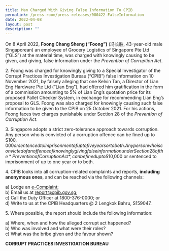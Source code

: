 ```yaml
---
title: Man Charged With Giving False Information To CPIB
permalink: /press-room/press-releases/080422-FalseInformation
date: 2022-04-08
layout: post
description: ""
---
```

On 8 April 2022, **Foong Chang Sheng (“Foong”)** (冯长胜, 43-year-old male Singaporean) an employee of Grocery Logistics of Singapore Pte Ltd (“GLS”) at the material time, was charged with knowingly causing to be given, and giving, false information under the *Prevention of Corruption Act*.

2\.	Foong was charged for knowingly giving to a Special Investigator of the Corrupt Practices Investigation Bureau (“CPIB”) false information on 10 November 2021, by falsely alleging that one Kelvin Tan, a Director of Lian Eng Hardware Pte Ltd (“Lian Eng”), had offered him gratification in the form of a commission amounting to 5% of Lian Eng’s quotation price for its proposed Pallet Checker System, in exchange for recommending Lian Eng’s proposal to GLS. Foong was also charged for knowingly causing such false information to be given to the CPIB on 25 October 2021. For his actions, Foong faces two charges punishable under Section 28 of the *Prevention of Corruption Act*. 

3\.	Singapore adopts a strict zero-tolerance approach towards corruption. Any person who is convicted of a corruption offence can be fined up to S$100,000 or sentenced to imprisonment of up to five years or to both. Any person who is convicted of an offence of knowingly giving false information under Section 28 of the *Prevention of Corruption Act*, can be fined up to S$10,000 or sentenced to imprisonment of up to one year or to both.

4\. CPIB looks into all corruption-related complaints and reports, **including anonymous ones**, and can be reached via the following channels:

a) Lodge an [e-Complaint](/e-services/e-complaint-for-corrupt-conduct);<br>
b) Email us at <a href="mailto:report@cpib.gov.sg" class="spamspan">report@cpib.gov.sg</a>;<br>
c) Call the Duty Officer at 1800-376-0000; or<br>
d) Write to us at the CPIB Headquarters @ 2 Lengkok Bahru, S159047.

5\.	Where possible, the report should include the following information:

a) Where, when and how the alleged corrupt act happened?<br>
b) Who was involved and what were their roles?<br>
c) What was the bribe given and the favour shown?

**CORRUPT PRACTICES INVESTIGATION BUREAU**